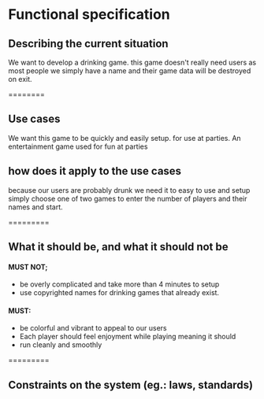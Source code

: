 Functional specification
========

## **Describing the current situation**

We want to develop a drinking game. this game doesn't really need users as
most people we simply have a name and their game data will be destroyed
on exit.

========

## **Use cases**

We want this game to be quickly and easily setup. for use at parties. An
entertainment game used for fun at parties

## **how does it apply to the use cases**

because our users are probably drunk we need it to easy to use and setup
simply choose one of two games to enter the number of players and their
names and start.


=========


## **What it should be, and what it should not be**

#### MUST NOT;
- be overly complicated and take more than 4 minutes to setup
- use copyrighted names for drinking games that already exist.

#### MUST:
- be colorful and vibrant to appeal to our users
- Each player should feel enjoyment while playing meaning it should
- run cleanly and smoothly


=========


## Constraints on the system (eg.: laws, standards)
